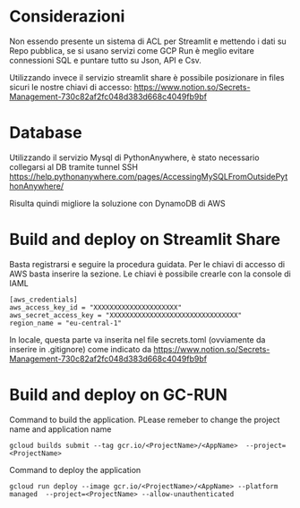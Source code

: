 # Considerazioni
Non essendo presente un sistema di ACL per Streamlit e mettendo i dati su Repo pubblica, se si usano servizi come GCP Run è meglio evitare connessioni SQL e puntare tutto su Json, API e Csv.

Utilizzando invece il servizio streamlit share è possibile posizionare in files sicuri le nostre chiavi di accesso: https://www.notion.so/Secrets-Management-730c82af2fc048d383d668c4049fb9bf

# Database
Utilizzando il servizio Mysql di PythonAnywhere, è stato necessario collegarsi al DB tramite tunnel SSH https://help.pythonanywhere.com/pages/AccessingMySQLFromOutsidePythonAnywhere/

Risulta quindi migliore la soluzione con DynamoDB di AWS

# Build and deploy on Streamlit Share
Basta registrarsi e seguire la procedura guidata. Per le chiavi di accesso di AWS basta inserire la sezione. Le chiavi è possibile crearle con la console di IAML

```
[aws_credentials]
aws_access_key_id = "XXXXXXXXXXXXXXXXXXXXX"
aws_secret_access_key = "XXXXXXXXXXXXXXXXXXXXXXXXXXXXXXXX"
region_name = "eu-central-1"
```

In locale, questa parte va inserita nel file secrets.toml (ovviamente da inserire in .gitignore) come indicato da https://www.notion.so/Secrets-Management-730c82af2fc048d383d668c4049fb9bf


# Build and deploy on GC-RUN

Command to build the application. PLease remeber to change the project name and application name
```
gcloud builds submit --tag gcr.io/<ProjectName>/<AppName>  --project=<ProjectName>
```

Command to deploy the application
```
gcloud run deploy --image gcr.io/<ProjectName>/<AppName> --platform managed  --project=<ProjectName> --allow-unauthenticated